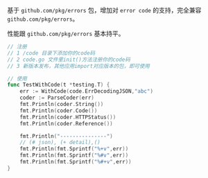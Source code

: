 基于 `github.com/pkg/errors` 包，增加对 `error code` 的支持，完全兼容 `github.com/pkg/errors`。

性能跟 `github.com/pkg/errors` 基本持平。


```go
// 注册
// 1 /code 目录下添加你的code码
// 2 code.go 文件里init()方法注册你的code码
// 3 新版本发布，其他应用import对应版本的包，即可使用

// 使用
func TestWithCode(t *testing.T) {
	err := WithCode(code.ErrDecodingJSON,"abc")
	coder := ParseCoder(err)
	fmt.Println(coder.String())
	fmt.Println(coder.Code())
	fmt.Println(coder.HTTPStatus())
	fmt.Println(coder.Reference())

	fmt.Println("---------------")
	// (# json), (+ detail),()
	fmt.Println(fmt.Sprintf("%+v",err))
	fmt.Println(fmt.Sprintf("%#v",err))
	fmt.Println(fmt.Sprintf("%#+v",err))
}
```
